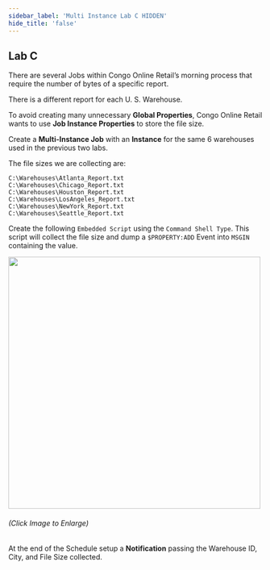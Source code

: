 ```yaml
---
sidebar_label: 'Multi Instance Lab C HIDDEN'
hide_title: 'false'
---
```


## Lab C

There are several Jobs within Congo Online Retail’s morning process that require the number of bytes of a specific report. 

There is a different report for each U. S. Warehouse. 

To avoid creating many unnecessary **Global Properties**, Congo Online Retail wants to use **Job Instance Properties** to store the file size.

Create a **Multi-Instance Job** with an **Instance** for the same 6 warehouses used in the previous two labs.

The file sizes we are collecting are:

```
C:\Warehouses\Atlanta_Report.txt
C:\Warehouses\Chicago_Report.txt
C:\Warehouses\Houston_Report.txt
C:\Warehouses\LosAngeles_Report.txt
C:\Warehouses\NewYork_Report.txt
C:\Warehouses\Seattle_Report.txt
```

Create the following ```Embedded Script``` using the ```Command Shell Type```. 
This script will collect the file size and dump a ```$PROPERTY:ADD``` Event into ```MSGIN``` containing the value.

<a href="imgadvanced/1CScript.png" target="_blank"><img src="imgadvanced/1CScript.png" width="500"></img></a>  

###### (Click Image to Enlarge)

At the end of the Schedule setup a **Notification** passing the Warehouse ID, City, and File Size collected.